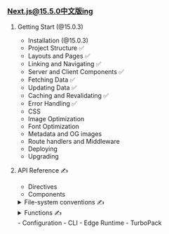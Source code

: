 ### [Next.js@15.5.0中文版ing](https://candicecaiyu.github.io/nextjs-docs/start)

1. Getting Start (@15.0.3)

    - Installation (@15.0.3)
    - Project Structure ✅
    - Layouts and Pages ✅
    - Linking and Navigating ✅
    - Server and Client Components ✅
    - Fetching Data ✅
    - Updating Data ✅
    - Caching and Revalidating ✅
    - Error Handling ✅
    - CSS
    - Image Optimization
    - Font Optimization
    - Metadata and OG images
    - Route handlers and Middleware
    - Deploying
    - Upgrading


2. API Reference ✍️

    - Directives
    - Components
   <details>
      <summary>File-system conventions ✍️</summary>

        - default.js ✅
        - error.js ✅
        - instrumentation.js
        - layout.js ✅
        - loading.js ✅
        - mdx-components.js
        - middleware.js
        - not-found.js ✅
        - page.js ✅
        - route.js ✅
        - Route Segment Config
        - Route Groups ✅
        - template.js ✅
        - Metadata Files
            - favicon, icon, and apple-icon
            - manifest.json
            - opengraph-image and twitter-image
            - robots.txt
            - sitemap.xml
        - Dynamic Segments ✅
        - forbidden.js
        - instrumentation-client.js
        - intercepting routes
        - parallel routes ✅
        - public ✅
        - src ✅
        - unauthorized.js

   </details>

   <details>
       <summary>Functions ✍️</summary>

         - connection
         - cookies
         - draftMode
         - fetch
         - generateImageMetadata
         - generateMetadata
         - generateSitemaps
         - generateStaticParams ✅
         - generateViewport
         - headers
         - ImageResponse
         - NextRequest
         - NextResponse
         - notFound
         - permanentRedirect
         - redirect
         - revalidatePath
         - unstable_after
         - unstable_cache
         - unstable_notStore
         - unstable_rethrow
         - unstable_redirect
         - useParams
         - usePathname
         - useReportWebVitals
         - useRouter
         - useSearchParams
         - useSelectedLayoutSegment
         - useSelectedLayoutSegments
         - userAgent
      </details>
       - Configuration
       - CLI
       - Edge Runtime
       - TurboPack
     

